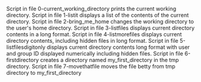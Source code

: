 Script in file 0-current_working_directory prints the current working directory.
Script in file 1-listit displays a list of the contents of the current directory.
Script in file 2-bring_me_home changes the working directory to the user's home directory.
Script in file 3-listfiles displays current directory contents in a long format.
Script in file 4-listmorefiles displays current directory contents, including hidden files in long format.
Script in file 5-listfilesdigitonly displays current directory contents long format with user and group ID displayed numerically including hidden files.
Script in file 6-firstdirectory creates a directory named my_first_directory in the tmp directory.
Script in file 7-movethatfile moves the file betty from tmp directory to my_first_directory
